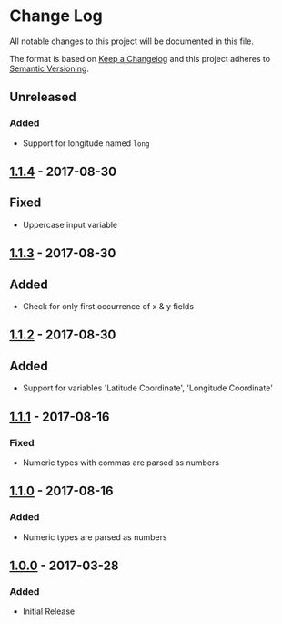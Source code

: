 # Change Log
All notable changes to this project will be documented in this file.

The format is based on [Keep a Changelog](http://keepachangelog.com/)
and this project adheres to [Semantic Versioning](http://semver.org/).

## Unreleased
### Added
* Support for longitude named `long`

## [1.1.4] - 2017-08-30
## Fixed
* Uppercase input variable

## [1.1.3] - 2017-08-30
## Added
* Check for only first occurrence of x & y fields

## [1.1.2] - 2017-08-30
## Added
* Support for variables 'Latitude Coordinate', 'Longitude Coordinate'

## [1.1.1] - 2017-08-16
### Fixed
* Numeric types with commas are parsed as numbers


## [1.1.0] - 2017-08-16
### Added
* Numeric types are parsed as numbers

## [1.0.0] - 2017-03-28
### Added
* Initial Release

[1.1.4]: https://github.com/koopjs/koop-provider-google-sheets/compare/v1.1.3..v1.1.4
[1.1.3]: https://github.com/koopjs/koop-provider-google-sheets/compare/v1.1.2..v1.1.3
[1.1.2]: https://github.com/koopjs/koop-provider-google-sheets/compare/v1.1.1..v1.1.2
[1.1.1]: https://github.com/koopjs/koop-provider-google-sheets/compare/v1.1.0..v1.1.1
[1.1.0]: https://github.com/koopjs/koop-provider-google-sheets/compare/v1.0.0..v1.1.0
[1.0.0]: https://github.com/koopjs/koop-provider-google-sheets/tags/v1.0.0

